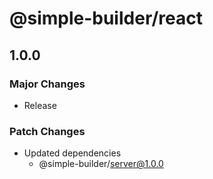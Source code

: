 # @simple-builder/react

## 1.0.0

### Major Changes

- Release

### Patch Changes

- Updated dependencies
  - @simple-builder/server@1.0.0
